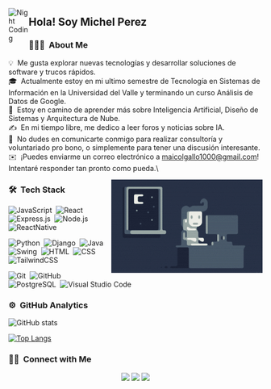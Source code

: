 <img alt="Night Coding" src="./assets/Hand%20Wave.gif" width='40' align="left"/><h2>Hola! Soy Michel Perez</h2>

<!-- ## 👋 &nbsp;Hey there! I'm Aditya -->

### 👨🏻‍💻 &nbsp;About Me

💡 &nbsp;Me gusta explorar nuevas tecnologías y desarrollar soluciones de software y trucos rápidos.\
🎓 &nbsp;Actualmente estoy en mi ultimo semestre de Tecnología en Sistemas de Información en la Universidad del Valle y terminando un curso Análisis de Datos de Google.\
🌱 &nbsp;Estoy en camino de aprender más sobre Inteligencia Artificial, Diseño de Sistemas y Arquitectura de Nube.\
✍️ &nbsp;En mi tiempo libre, me dedico a leer foros y noticias sobre IA.\
💬 &nbsp;No dudes en comunicarte conmigo para realizar consultoría y voluntariado pro bono, o simplemente para tener una discusión interesante.\
✉️ &nbsp;¡Puedes enviarme un correo electrónico a maicolgallo1000@gmail.com! Intentaré responder tan pronto como pueda.\

<img alt="Night Coding" src="https://raw.githubusercontent.com/AVS1508/AVS1508/master/assets/Night-Coding.gif" align="right"/>

### 🛠 &nbsp;Tech Stack

![JavaScript](https://img.shields.io/badge/-JavaScript-05122A?style=flat&logo=javascript)&nbsp;
![React](https://img.shields.io/badge/-React-05122A?style=flat&logo=react)&nbsp;
![Express.js](https://img.shields.io/badge/-Express.js-05122A?style=flat&logo=express)&nbsp;
![Node.js](https://img.shields.io/badge/-Node.js-05122A?style=flat&logo=node.js)&nbsp;
![ReactNative](https://img.shields.io/badge/-ReactNative-05122A?style=flat&logo=react)&nbsp;

![Python](https://img.shields.io/badge/-Python-05122A?style=flat&logo=python)&nbsp;
![Django](https://img.shields.io/badge/-Django-05122A?style=flat&logo=django&logoColor=092E20)&nbsp;
![Java](https://img.shields.io/badge/-Java-05122A?style=flat&logo=java&logoColor=FFA518)&nbsp;
![Swing](https://img.shields.io/badge/-Swing-05122A?style=flat&logo=swing)&nbsp;
![HTML](https://img.shields.io/badge/-HTML-05122A?style=flat&logo=HTML5)&nbsp;
![CSS](https://img.shields.io/badge/-CSS-05122A?style=flat&logo=CSS3&logoColor=1572B6)&nbsp;
![TailwindCSS](https://img.shields.io/badge/-TailwindCSS-05122A?style=flat&logo=tailwindcss)&nbsp;

![Git](https://img.shields.io/badge/-Git-05122A?style=flat&logo=git)&nbsp;
![GitHub](https://img.shields.io/badge/-GitHub-05122A?style=flat&logo=github)&nbsp;
![PostgreSQL](https://img.shields.io/badge/-PostgreSQL-05122A?style=flat&logo=postgresql)&nbsp;
![Visual Studio Code](https://img.shields.io/badge/-Visual%20Studio%20Code-05122A?style=flat&logo=visual-studio-code&logoColor=007ACC)&nbsp;

### ⚙️ &nbsp;GitHub Analytics

![GitHub stats](https://github-readme-stats.vercel.app/api?username=michag7&show_icons=true&theme=tokyonight)

[![Top Langs](https://github-readme-stats.vercel.app/api/top-langs/?username=michag7&layout=compact&theme=tokyonight)](https://github.com/michag7/github-readme-stats)

### 🤝🏻 &nbsp;Connect with Me

<p align="center">
<a href="https://linkedin.com/in/michel-andrey-gallo-perez-457412197"><img src="https://img.shields.io/badge/-Michel%20Perez-0077B5?style=flat&logo=Linkedin&logoColor=white"/></a>
<a href="mailto:maicolgallo1000@gmail.com"><img src="https://img.shields.io/badge/-maicolgallo1000@gmail.com-D14836?style=flat&logo=Gmail&logoColor=white"/></a>
<a href="https://instagram.com/michaelp_ssj"><img src="https://img.shields.io/badge/-@michaelp_ssj-E4405F?style=flat&logo=Instagram&logoColor=white"/></a>
